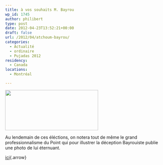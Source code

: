 ```yaml
---
title: à vos souhaits M. Bayrou
wp_id: 1745
author: philibert
type: post
date: 2012-04-23T13:52:21+00:00
draft: false
url: /2012/04/atchoum-bayrou/
categories:
  - Actualité
  - ordinaire
  - Pujadas 2012
residency:
  - Canada
locations:
  - Montréal

---
```

[<img src="/uploads/2012/04/bayrou-tour-559142-jpg_383312-300x130.jpg" alt="" title="bayrou-tour-559142-jpg_383312" width="300" height="130" class="aligncenter size-medium wp-image-1746" srcset="/uploads/2012/04/bayrou-tour-559142-jpg_383312-300x130.jpg 300w, /uploads/2012/04/bayrou-tour-559142-jpg_383312.jpeg 652w" sizes="(max-width: 300px) 100vw, 300px" />][1]
  
Au lendemain de ces éléctions, on notera tout de même le grand professionnalisme du Point qui pour illustrer la déception Bayrouiste publie une photo de lui éternuant.
  
[ici][2]{.arrow}

 [1]: /uploads/2012/04/bayrou-tour-559142-jpg_383312.jpeg
 [2]: http://www.lepoint.fr/politique/election-presidentielle-2012/bayrou-la-fin-d-un-reve-22-04-2012-1454136_324.php
